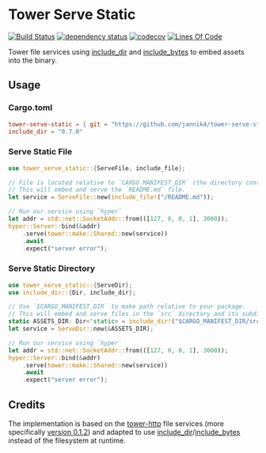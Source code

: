 # Tower Serve Static

[![Build Status](https://github.com/jannik4/tower-serve-static/workflows/CI/badge.svg)](https://github.com/jannik4/tower-serve-static/actions)
[![dependency status](https://deps.rs/repo/github/jannik4/tower-serve-static/status.svg)](https://deps.rs/repo/github/jannik4/tower-serve-static)
[![codecov](https://codecov.io/gh/jannik4/tower-serve-static/branch/main/graph/badge.svg?token=Ah6sXPLFan)](https://codecov.io/gh/jannik4/tower-serve-static)
[![Lines Of Code](https://tokei.rs/b1/github/jannik4/tower-serve-static?category=code)](https://github.com/jannik4/tower-serve-static)

Tower file services using [include_dir](https://crates.io/crates/include_dir/) and [include_bytes](https://doc.rust-lang.org/std/macro.include_bytes.html) to embed assets into the binary.

## Usage

### Cargo.toml

```toml
tower-serve-static = { git = "https://github.com/jannik4/tower-serve-static", version = "0.1.0" }
include_dir = "0.7.0"
```

### Serve Static File

```rust
use tower_serve_static::{ServeFile, include_file};

// File is located relative to `CARGO_MANIFEST_DIR` (the directory containing the manifest of your package).
// This will embed and serve the `README.md` file.
let service = ServeFile::new(include_file!("/README.md"));

// Run our service using `hyper`
let addr = std::net::SocketAddr::from(([127, 0, 0, 1], 3000));
hyper::Server::bind(&addr)
    .serve(tower::make::Shared::new(service))
    .await
    .expect("server error");
```

### Serve Static Directory

```rust
use tower_serve_static::{ServeDir};
use include_dir::{Dir, include_dir};

// Use `$CARGO_MANIFEST_DIR` to make path relative to your package.
// This will embed and serve files in the `src` directory and its subdirectories.
static ASSETS_DIR: Dir<'static> = include_dir!("$CARGO_MANIFEST_DIR/src");
let service = ServeDir::new(&ASSETS_DIR);

// Run our service using `hyper`
let addr = std::net::SocketAddr::from(([127, 0, 0, 1], 3000));
hyper::Server::bind(&addr)
    .serve(tower::make::Shared::new(service))
    .await
    .expect("server error");
```

## Credits

The implementation is based on the [tower-http](https://crates.io/crates/tower-http) file services (more specifically [version 0.1.2](https://github.com/tower-rs/tower-http/tree/2c110d21ed6462d0ea9b7e1b1d3d3fb128736098)) and adapted to use [include_dir](https://crates.io/crates/include_dir/)/[include_bytes](https://doc.rust-lang.org/std/macro.include_bytes.html) instead of the filesystem at runtime.
